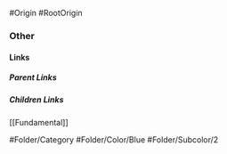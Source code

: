 #Origin
#RootOrigin 

### Other
#### Links
##### Parent Links

##### Children Links
[[Fundamental]]

#Folder/Category
#Folder/Color/Blue
#Folder/Subcolor/2
